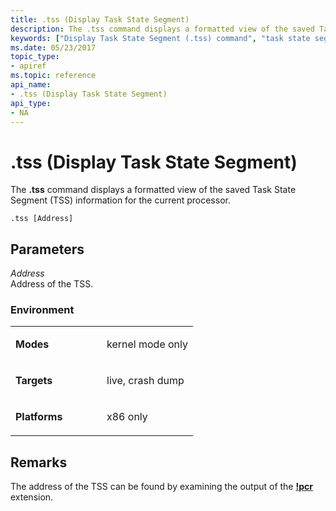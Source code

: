```yaml
---
title: .tss (Display Task State Segment)
description: The .tss command displays a formatted view of the saved Task State Segment (TSS) information for the current processor.
keywords: ["Display Task State Segment (.tss) command", "task state segment (TSS)", "TSS (task state segment)", ".tss (Display Task State Segment) Windows Debugging"]
ms.date: 05/23/2017
topic_type:
- apiref
ms.topic: reference
api_name:
- .tss (Display Task State Segment)
api_type:
- NA
---
```


# .tss (Display Task State Segment)


The **.tss** command displays a formatted view of the saved Task State Segment (TSS) information for the current processor.

```dbgcmd
.tss [Address]
```

## <span id="ddk_meta_display_task_state_segment_dbg"></span><span id="DDK_META_DISPLAY_TASK_STATE_SEGMENT_DBG"></span>Parameters


<span id="_______Address______"></span><span id="_______address______"></span><span id="_______ADDRESS______"></span> *Address*   
Address of the TSS.

### <span id="Environment"></span><span id="environment"></span><span id="ENVIRONMENT"></span>Environment

<table>
<colgroup>
<col width="50%" />
<col width="50%" />
</colgroup>
<tbody>
<tr class="odd">
<td align="left"><p><strong>Modes</strong></p></td>
<td align="left"><p>kernel mode only</p></td>
</tr>
<tr class="even">
<td align="left"><p><strong>Targets</strong></p></td>
<td align="left"><p>live, crash dump</p></td>
</tr>
<tr class="odd">
<td align="left"><p><strong>Platforms</strong></p></td>
<td align="left"><p>x86 only</p></td>
</tr>
</tbody>
</table>

 

## Remarks

The address of the TSS can be found by examining the output of the [**!pcr**](-pcr.md) extension.

 

 





